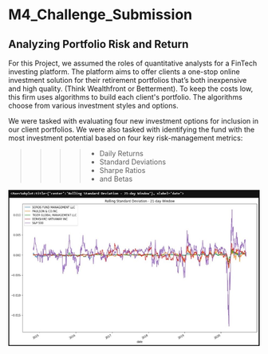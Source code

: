 # M4_Challenge_Submission

## Analyzing Portfolio Risk and Return

For this Project, we assumed the roles of quantitative analysts for a FinTech investing platform. The platform aims to offer clients a one-stop online investment solution for their retirement portfolios that’s both inexpensive and high quality. (Think Wealthfront or Betterment). To keep the costs low, this firm uses algorithms to build each client's portfolio. The algorithms choose from various investment styles and options.

We were tasked with evaluating four new investment options for inclusion in our client portfolios. We were also tasked with identifying the fund with the most investment potential based on four key risk-management metrics: 
>>>> - Daily Returns
>>>> - Standard Deviations
>>>> - Sharpe Ratios
>>>> - and Betas

![image.png](https://github.com/sfkonrad/M4_Challenge_Submission/blob/main/Rolling_Standard_Deviation_21-Day_Window_plot.jpg?raw=true)
